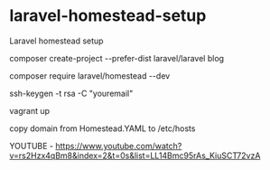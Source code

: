# laravel-homestead-setup
Laravel homestead setup


composer create-project --prefer-dist laravel/laravel blog

composer require laravel/homestead --dev

ssh-keygen -t rsa -C "youremail"

vagrant up

copy domain from Homestead.YAML to /etc/hosts


YOUTUBE - https://www.youtube.com/watch?v=rs2Hzx4qBm8&index=2&t=0s&list=LL14Bmc95rAs_KiuSCT72vzA
